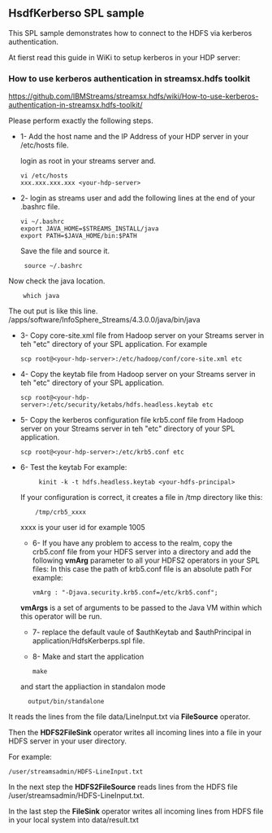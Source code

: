 ## HsdfKerberso SPL sample 

This SPL sample demonstrates how to connect to the HDFS via kerberos authentication.

At fierst read this guide in WiKi to setup kerberos in your HDP server:

### How to use kerberos authentication in streamsx.hdfs toolkit
 
https://github.com/IBMStreams/streamsx.hdfs/wiki/How-to-use-kerberos-authentication-in-streamsx.hdfs-toolkit/

Please perform exactly the following steps.

   
   - 1- Add the host name and the IP Address of your HDP server in your /etc/hosts file.
   
     login as root in your streams server and.

         vi /etc/hosts
         xxx.xxx.xxx.xxx <your-hdp-server>

   - 2- login as streams user and add the following lines at the end of your .bashrc file.
   
 
         vi ~/.bashrc
         export JAVA_HOME=$STREAMS_INSTALL/java
         export PATH=$JAVA_HOME/bin:$PATH

      Save the file and source it.

          source ~/.bashrc

   Now check the java location.

        which java


The out put is like this line.
/apps/software/InfoSphere_Streams/4.3.0.0/java/bin/java


   - 3- Copy core-site.xml file from Hadoop server on your Streams server in teh "etc" directory of your SPL application.
     For example 
     
         scp root@<your-hdp-server>:/etc/hadoop/conf/core-site.xml etc

   - 4- Copy the keytab file from Hadoop server on your Streams server in teh "etc" directory of your SPL application.

         scp root@<your-hdp-server>:/etc/security/ketabs/hdfs.headless.keytab etc

   - 5- Copy the kerberos configuration file krb5.conf file from Hadoop server on your Streams server in teh "etc" directory of your SPL application.

         scp root@<your-hdp-server>:/etc/krb5.conf etc


- 6- Test the keytab
    For example:

           kinit -k -t hdfs.headless.keytab <your-hdfs-principal>
    
   If your configuration is correct, it creates a file in /tmp directory like this:

          /tmp/crb5_xxxx
          
  xxxx is your user id for example 1005  


   - 6- If you have any problem to access to the realm, copy the crb5.conf file from your HDFS server into a directory and add the following **vmArg** parameter to all your HDFS2 operators in your SPL files:
In this case the path of krb5.conf file is an absolute path 
   For example: 

         vmArg : "-Djava.security.krb5.conf=/etc/krb5.conf";

   **vmArgs** is a set of arguments to be passed to the Java VM within which this operator will be run.

   - 7- replace the default vaule of $authKeytab and $authPrincipal in application/HdfsKerberps.spl file.

   - 8- Make and start the application

         make

   and start the appliaction in standalon mode

        output/bin/standalone


It reads the lines from the file data/LineInput.txt via **FileSource** operator.

Then the **HDFS2FileSink** operator writes all incoming lines into a file in your HDFS server in your user directory.

For example: 
    
    /user/streamsadmin/HDFS-LineInput.txt

In the next step the **HDFS2FileSource** reads lines from the HDFS file  /user/streamsadmin/HDFS-LineInput.txt.

In the last step the **FileSink** operator writes all incoming lines from HDFS file in your local system into data/result.txt

